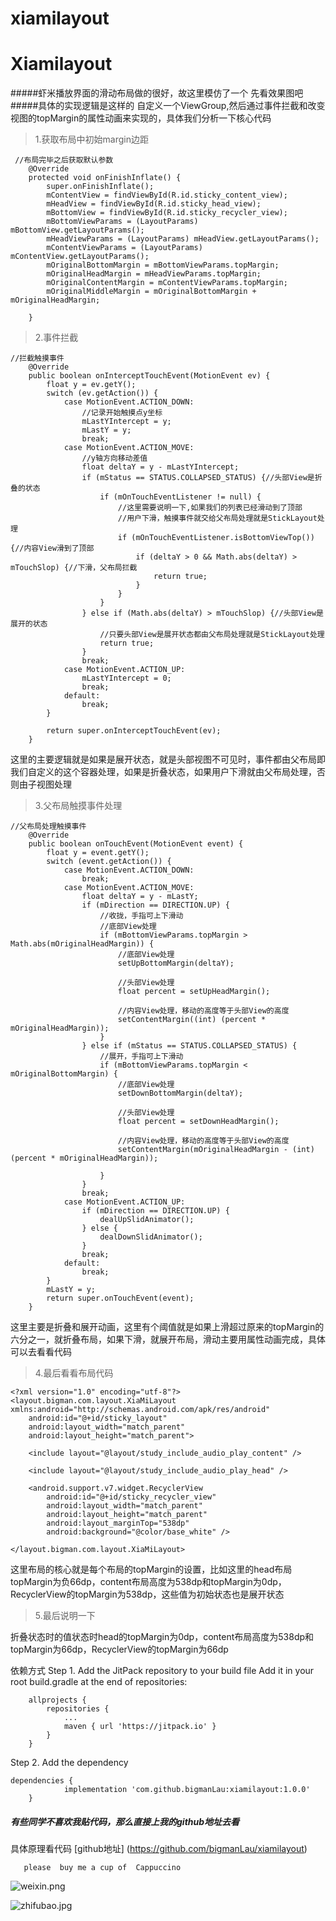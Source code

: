 # xiamilayout
# Xiamilayout 
#####虾米播放界面的滑动布局做的很好，故这里模仿了一个
先看效果图吧
#####具体的实现逻辑是这样的
自定义一个ViewGroup,然后通过事件拦截和改变视图的topMargin的属性动画来实现的，具体我们分析一下核心代码
>1.获取布局中初始margin边距
````
 //布局完毕之后获取默认参数
    @Override
    protected void onFinishInflate() {
        super.onFinishInflate();
        mContentView = findViewById(R.id.sticky_content_view);
        mHeadView = findViewById(R.id.sticky_head_view);
        mBottomView = findViewById(R.id.sticky_recycler_view);
        mBottomViewParams = (LayoutParams) mBottomView.getLayoutParams();
        mHeadViewParams = (LayoutParams) mHeadView.getLayoutParams();
        mContentViewParams = (LayoutParams) mContentView.getLayoutParams();
        mOriginalBottomMargin = mBottomViewParams.topMargin;
        mOriginalHeadMargin = mHeadViewParams.topMargin;
        mOriginalContentMargin = mContentViewParams.topMargin;
        mOriginalMiddleMargin = mOriginalBottomMargin + mOriginalHeadMargin;

    }
````
>2.事件拦截
````
//拦截触摸事件
    @Override
    public boolean onInterceptTouchEvent(MotionEvent ev) {
        float y = ev.getY();
        switch (ev.getAction()) {
            case MotionEvent.ACTION_DOWN:
                //记录开始触摸点y坐标
                mLastYIntercept = y;
                mLastY = y;
                break;
            case MotionEvent.ACTION_MOVE:
                //y轴方向移动差值
                float deltaY = y - mLastYIntercept;
                if (mStatus == STATUS.COLLAPSED_STATUS) {//头部View是折叠的状态
                    if (mOnTouchEventListener != null) {
                        //这里需要说明一下,如果我们的列表已经滑动到了顶部
                        //用户下滑，触摸事件就交给父布局处理就是StickLayout处理
                        if (mOnTouchEventListener.isBottomViewTop()) {//内容View滑到了顶部
                            if (deltaY > 0 && Math.abs(deltaY) > mTouchSlop) {//下滑，父布局拦截
                                return true;
                            }
                        }
                    }
                } else if (Math.abs(deltaY) > mTouchSlop) {//头部View是展开的状态
                    //只要头部View是展开状态都由父布局处理就是StickLayout处理
                    return true;
                }
                break;
            case MotionEvent.ACTION_UP:
                mLastYIntercept = 0;
                break;
            default:
                break;
        }

        return super.onInterceptTouchEvent(ev);
    }
````
这里的主要逻辑就是如果是展开状态，就是头部视图不可见时，事件都由父布局即我们自定义的这个容器处理，如果是折叠状态，如果用户下滑就由父布局处理，否则由子视图处理
>3.父布局触摸事件处理
````
//父布局处理触摸事件
    @Override
    public boolean onTouchEvent(MotionEvent event) {
        float y = event.getY();
        switch (event.getAction()) {
            case MotionEvent.ACTION_DOWN:
                break;
            case MotionEvent.ACTION_MOVE:
                float deltaY = y - mLastY;
                if (mDirection == DIRECTION.UP) {
                    //收拢，手指可上下滑动
                    //底部View处理
                    if (mBottomViewParams.topMargin > Math.abs(mOriginalHeadMargin)) {
                        //底部View处理
                        setUpBottomMargin(deltaY);

                        //头部View处理
                        float percent = setUpHeadMargin();

                        //内容View处理，移动的高度等于头部View的高度
                        setContentMargin((int) (percent * mOriginalHeadMargin));
                    }
                } else if (mStatus == STATUS.COLLAPSED_STATUS) {
                    //展开，手指可上下滑动
                    if (mBottomViewParams.topMargin < mOriginalBottomMargin) {
                        //底部View处理
                        setDownBottomMargin(deltaY);

                        //头部View处理
                        float percent = setDownHeadMargin();

                        //内容View处理，移动的高度等于头部View的高度
                        setContentMargin(mOriginalHeadMargin - (int) (percent * mOriginalHeadMargin));

                    }
                }
                break;
            case MotionEvent.ACTION_UP:
                if (mDirection == DIRECTION.UP) {
                    dealUpSlidAnimator();
                } else {
                    dealDownSlidAnimator();
                }
                break;
            default:
                break;
        }
        mLastY = y;
        return super.onTouchEvent(event);
    }
````
这里主要是折叠和展开动画，这里有个阈值就是如果上滑超过原来的topMargin的六分之一，就折叠布局，如果下滑，就展开布局，滑动主要用属性动画完成，具体可以去看看代码


>4.最后看看布局代码
````
<?xml version="1.0" encoding="utf-8"?>
<layout.bigman.com.layout.XiaMiLayout xmlns:android="http://schemas.android.com/apk/res/android"
    android:id="@+id/sticky_layout"
    android:layout_width="match_parent"
    android:layout_height="match_parent">

    <include layout="@layout/study_include_audio_play_content" />

    <include layout="@layout/study_include_audio_play_head" />

    <android.support.v7.widget.RecyclerView
        android:id="@+id/sticky_recycler_view"
        android:layout_width="match_parent"
        android:layout_height="match_parent"
        android:layout_marginTop="538dp"
        android:background="@color/base_white" />

</layout.bigman.com.layout.XiaMiLayout>
````
这里布局的核心就是每个布局的topMargin的设置，比如这里的head布局topMargin为负66dp，content布局高度为538dp和topMargin为0dp，RecyclerView的topMargin为538dp，这些值为初始状态也是展开状态
>5.最后说明一下

折叠状态时的值状态时head的topMargin为0dp，content布局高度为538dp和topMargin为66dp，RecyclerView的topMargin为66dp



依赖方式
Step 1. Add the JitPack repository to your build file
Add it in your root build.gradle at the end of repositories:

````
	allprojects {
		repositories {
			...
			maven { url 'https://jitpack.io' }
		}
	}
````
Step 2. Add the dependency
````
dependencies {
	        implementation 'com.github.bigmanLau:xiamilayout:1.0.0'
	}
````


##### 有些同学不喜欢我贴代码，那么直接上我的github地址去看

具体原理看代码 
[github地址] (https://github.com/bigmanLau/xiamilayout)




       please  buy me a cup of  Cappuccino
![weixin.png](https://upload-images.jianshu.io/upload_images/12262980-bf63eba14451d236.png?imageMogr2/auto-orient/strip%7CimageView2/2/w/1240)

![zhifubao.jpg](https://upload-images.jianshu.io/upload_images/12262980-41391bb7afb9c1b5.jpg?imageMogr2/auto-orient/strip%7CimageView2/2/w/1240)
